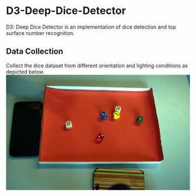 # D3-Deep-Dice-Detector
D3: Deep Dice Detector is an implementation of dice detection and top surface number recognition.

## Data Collection

Collect the dice dataset from different orientation and lighting conditions as depicted below.
![alt text](./images/2018-10-08@13-38-29.png)
